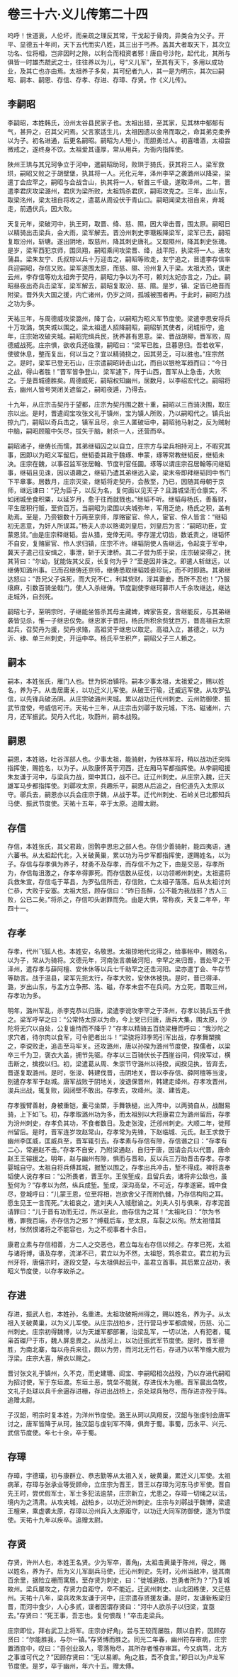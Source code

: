 # 卷三十六·义儿传第二十四

呜呼！世道衰，人伦坏，而亲疏之理反其常，干戈起于骨肉，异类合为父子。开平、显德五十年间，天下五代而实八姓，其三出于丐养。盖其大者取天下，其次立功名、位将相，岂非因时之隙，以利合而相资者邪！唐自号沙陀，起代北，其所与俱皆一时雄杰虣武之士，往往养以为儿，号“义儿军”，至其有天下，多用以成功业，及其亡也亦由焉。太祖养子多矣，其可纪者九人，其一是为明宗，其次曰嗣昭、嗣本、嗣恩、存信、存孝、存进、存璋、存贤。作《义儿传》。

## 李嗣昭

李嗣昭，本姓韩氏，汾州太谷县民家子也。太祖出猎，至其家，见其林中郁郁有气，甚异之，召其父问焉。父言家适生儿，太祖因遗以金帛而取之，命其弟克柔养以为子。初名进通，后更名嗣昭。嗣昭为人短小，而胆勇过人。初喜嗜酒，太祖尝微戒之，遂终身不饮。太祖爱其谨厚，常从用兵，为衙内指挥使。

陕州王珙与其兄珂争立于河中，遣嗣昭助珂，败珙于猗氏，获其将三人。梁军救珙，嗣昭又败之于胡壁堡，执其将一人。光化元年，泽州李罕之袭潞州以降梁，梁遣丁会应罕之，嗣昭与会战含山，执其将一人，斩首三千级，遂取泽州。二年，晋遣李君庆攻梁潞州，君庆为梁所败，太祖鸩杀君庆，嗣昭攻克之。三年，出山东，取梁洺州，梁太祖自将攻之，遣葛从周设伏于青山口。嗣昭闻梁太祖自来，弃城走，前遇伏兵，因大败。

天复元年，梁破河中，执王珂，取晋、绛、慈、隰，因大举击晋，围太原。嗣昭日以精骑出击梁兵，会大雨，梁军解去。晋汾州刺史李瑭叛降梁军，梁军已去，嗣昭复取汾州，斩瑭。遂出阴地，取慈州，降其刺史唐礼。又取隰州，降其刺史张瑰。是岁，梁军西犯京师，围凤翔，嗣昭乘间攻梁晋、绛，战平阳，执梁将一人。进攻蒲县。梁朱友宁、氏叔琮以兵十万迎击之，嗣昭等败走，友宁追之，晋遣李存信率兵迎嗣昭，存信又败。梁军遂围太原，而慈、隰、汾州复入于梁。太祖大恐，谋走云州，李存信等劝太祖奔于契丹，嗣昭力争以为不可，赖刘太妃亦言之，乃止。嗣昭昼夜出奇兵击梁军，梁军解去，嗣昭复取汾、慈、隰。是岁，镇、定皆已绝晋而附梁。晋外失大国之援，内亡诸州，仍岁之间，孤城被围者再。于此时，嗣昭力战之功为多。

天祐三年，与周德威攻梁潞州，降丁会，以嗣昭为昭义军节度使。梁遣李思安将兵十万攻潞，筑夹城以围之。梁太祖遣人招降嗣昭，嗣昭斩其使者，闭城拒守，逾年，庄宗始攻破夹城。嗣昭完缉兵民，抚养甚有恩意。梁、晋战胡柳，晋军败，周德威战死。庄宗惧，欲收兵还临濮，嗣昭曰：“梁军已胜，旦暮思归。吾若收军，使彼休息，整而复出，何以当之？宜以精骑挠之，因其劳乏，可以胜也。”庄宗然之。是时，梁军已登无石山，庄宗遣嗣昭转击山北，而自以银枪军趋而曰：“今日之战，得山者胜！”晋军皆争登山，梁军遽下，阵于山西，晋军从上急击，大败之。于是晋城德胜矣。周德威死，嗣昭权知幽州，居数月，以李绍宏代之。嗣昭将去，幽州人皆号哭闭关遮留之，嗣昭夜遁，乃得去。

十九年，从庄宗击契丹于望都，庄宗为契丹围之数十重，嗣昭以三百骑决围，取庄宗以出。是时，晋遣阎宝攻张文礼于镇州，宝为镇人所败，乃以嗣昭代之。镇兵出掠九门，嗣昭以奇兵击之，镇军且尽，余三人匿破垣中，嗣昭驰马射之，反为贼射中脑，嗣昭顾箙中矢尽，拔矢于脑，射杀一人，还营而卒。

嗣昭诸子，继俦长而懦，其弟继韬囚之以自立，庄宗方与梁兵相持河上，不暇究其事，因即以为昭义军留后。继韬委其政于魏琢、申蒙，琢等常教继韬反，继韬未决。庄宗在魏，以事召监军张居翰、节度判官任圜。琢等以谓庄宗召居翰等问继韬事，继韬且见诛，因以语趣之，继韬乃遣其弟继远入梁，梁末帝即拜继韬同中书门下平章事。居数月，庄宗灭梁，继韬将走契丹，会赦至，乃已，因随其母朝于京师，继远谏曰：“兄为臣子，以反为名，复何面以见天子？且潞城坚而仓廪实，不如闭城坐食积粟，以延岁月，愈于往而就戮也。”继韬不听。继韬母杨氏，善畜财，平生居积行贩，至赀百万。当嗣昭为梁围以夹城弥年，军用乏绝，杨氏之积，盖有助焉。至是，乃赍银数十万两至京师，厚赂宦官、伶人，宦官、伶人皆言：“继韬初无恶意，为奸人所误耳。”杨夫人亦以赂谒刘皇后，刘皇后为言：“嗣昭功臣，宜蒙恩贷。”由是庄宗释继韬。尝从猎，宠倖无间。李存渥尤切齿，数诋责之，继韬怀不自安，复赂宦官、伶人求归镇，庄宗不许。继韬阴使人告继远，令起变于军中，冀天子遣己往安缉之，事泄，斩于天津桥。其二子尝为质于梁，庄宗破梁得之，抚其背曰：“尔幼，犹能佐其父反，长复何为乎？”至是因并诛之。即遣人斩继远，以继俦知潞州事。已而召继俦还京师，继俦悉取继韬妓妾珍玩，而不时即路。其弟继达怒曰：“吾兄父子诛死，而大兄不仁，利其赀财，淫其妻妾，吾所不忍也！”乃服缞麻，引数百骑坐戟门，使人入杀继俦。节度副使李继珂募市人千余攻继达，继达走城外，自刭死。

嗣昭七子，至明宗时，子继能坐笞杀其母主藏婢，婢家告变，言继能反，与其弟继袭皆见杀，惟一子继忠仅免。继忠家于晋阳，杨氏所积余赀犹巨万，晋高祖自太原起兵，召契丹为援，契丹求赂，高祖贷于继忠以取足。高祖入立，甚德之，以为沂、棣、单三州刺史，开运中卒。杨氏平生积产，嗣昭父子三人赖之。

## 嗣本

嗣本，本姓张氏，雁门人也。世为铜冶镇将。嗣本少事太祖，太祖爱之，赐以姓名，养为子。从击居庸关，以功迁义儿军使。从破王行瑜，迁威远军使。从攻罗弘信，以先锋兵破汤阴。从庄宗破潞州夹城。累以战功迁代州刺史、云州防御使、振武节度使，号威信可汗。天祐十三年，从庄宗击刘鄩于故元城，下洺、磁诸州，六月，还军振武。契丹入代北，攻蔚州，嗣本战殁。

## 嗣恩

嗣恩，本姓骆，吐谷浑部人也。少事太祖，能骑射，为铁林军将，稍以战功迁突阵指挥使，赐姓名，以为子。从败康怀英于河西，迁左厢马军都指挥使。从李嗣昭援朱友谦于河中，与梁兵力战，槊中其口，战不已。迁辽州刺史。从庄宗入魏，迁天雄军马步都指挥使。刘鄩攻太原，兵趣乐平，嗣恩从后追之，自佗道先入太原以守。鄩兵去，嗣恩亦以兵会庄宗于魏，从战于莘。迁代州刺史、石岭关已北都知兵马使、振武节度使。天祐十五年，卒于太原。追赠太尉。

## 存信

存信，本姓张氏，其父君政，回鹘李思忠之部人也。存信少善骑射，能四夷语，通六蕃书。从太祖起代北，入关破黄巢，累以功为马步军都指挥使，遂赐姓名，以为子。存信与存孝俱为养子，材勇不及存孝，而存信不为之下，由是交恶，存孝所为，存信每沮激之，存孝卒得罪死。而存信数从征伐，以功领郴州刺史。太祖遣将兵救朱宣，存信屯于莘县，为罗弘信所击，存信败，亡太祖子落落。后从太祖讨刘仁恭，大败于安塞。太祖大怒，顾存信曰：“昨日吾醉，公不能为我战邪？古人三败，公已二矣。”将杀之，存信叩头谢罪而免。由是大惧，常称疾，天复二年卒，年四十一。

## 存孝

存孝，代州飞狐人也。本姓安，名敬思。太祖掠地代北得之，给事帐中，赐姓名，以为子，常从为骑将。文德元年，河南张言袭破河阳，李罕之来归晋，晋处罕之于泽州，遣存孝与薛阿檀、安休休等以兵七千助罕之还击河阳。梁亦遣丁会、牛存节等助言。战于温县，梁军先扼太行，存孝大败，安休休被执。是时，晋已得泽、潞，岁出山东，与孟方立争邢、洺、磁，存孝未尝不在兵间。方立死，晋取三州，存孝功为多。

明年，潞州军乱，杀李克恭以归唐，梁遣李谠攻李罕之于泽州，存孝以骑兵五千救之。梁军呼罕之曰：“公常恃太原以为命，今上党已归唐，唐兵大集，围太原，沙陀将无穴以自处，公复谁恃而不降乎？”存孝以精骑五百绕梁栅而呼曰：“我沙陀之求穴者，待尔肉以食军，可令肥者出斗！”梁骁将邓季筠引军出战，存孝舞槊擒之，李谠败走，追击至马牢关。还攻潞州，唐以孙揆为潞州节度使，揆儒者，以梁卒三千为卫，褒衣大盖，拥节先驱。存孝以三百骑伏长子西崖谷间，伺揆军过，横击断之，擒揆以归。初，梁遣葛从周、朱崇节守潞州以待揆，闻揆见执，皆弃去，晋遂复取潞州。是时，张浚、韩建伐晋，击阴地关，晋以李存信、薛阿檀等当浚，别遣存孝军于赵城。唐军战败于阴地关，浚退保晋州，韩建走绛州。存孝攻晋州，浚兵出战，辄复败，因闭壁不敢出。存孝去，攻绛州。浚、建皆走。

存孝猨臂善射，身被重铠，櫜弓坐槊，手舞铁檛，出入阵中，以两骑自从，战酣易骑，上下如飞。初，存孝取潞州功为多，而太祖别以大将康君立为潞州留后，存孝为汾州刺史，存孝负其功，不食者数日。及走张浚，迁邠州刺史。大顺二年，徙邢州留后。是时，晋军连岁攻赵常山，存孝常为先锋，下赵临城、元氏。赵王求救于幽州李匡威，匡威兵至，晋军辄引去。存孝素与存信有隙，存信谮之曰：“存孝有二心，常避赵不击。”存孝不自安，乃附梁通赵，自归于唐，因请会兵以代晋。唐命赵王王镕援之。明年，赵与幽州有隙，惧而与晋和，反以兵三万助晋击存孝。存孝婴城自守。太祖自将兵傅其城，掘堑以围之，存孝出兵冲击，堑不得成。裨将袁奉韬使人说存孝曰：“公所畏者，晋王尔。王俟堑成，且留兵去，诸将非公敌也，虽堑何为？”存孝以为然，纵兵成堑。堑成，深沟高垒，不可近，存孝遂窘。城中食尽，登城呼曰：“儿蒙王恩，位至将相，岂欲舍父子而附仇雠，乃存信构陷之耳。愿生见王一言而死。”太祖哀之，遣刘夫人入城慰谕之。刘夫人引与俱来，存孝泥首请罪曰：“儿于晋有功而无过，所以至此，由存信为之耳！”太祖叱曰：“尔为书檄，罪我百端，亦存信为之邪？”缚载后车，至太原，车裂之以徇。然太祖惜其材，怅然恨诸将之不能容也，为之不视事者十余日。

康君立素与存信相善，方二人之交恶也，君立每左右存信以倾之。存孝已死，太祖与诸将博，语及存孝，流涕不已，君立以为不然，太祖怒，鸩杀君立。君立初为云州牙将，唐僖宗时，逐段文楚，与太祖俱起云中，盖君立首事。其后累立战功，表昭义节度使，以存孝故杀之。

## 存进

存进，振武人也，本姓孙，名重进。太祖攻破朔州得之，赐以姓名，养为子。从太祖入关破黄巢，以为义儿军使。从庄宗战柏乡，迁行营马步军都虞候，历慈、沁二州刺史。庄宗初得魏博，以为天雄军都部署，治梁乱军，一切以法，人有犯者，辄枭首磔尸于市，魏人屏息畏之。从战河上，以功迁振武军节度使。是时，晋军德胜，为南北寨，每以舟兵来往，颇以为劳，而河北无竹石，存进乃以苇笮维大舰为浮梁。庄宗大喜，解衣以赐之。

晋讨张文礼于镇州，久不克，而史建瑭、阎宝、李嗣昭相次战殁，乃以存进代嗣昭为招讨使，军于东垣渡。东垣土恶，筑垒不能就，存进伐木为栅。晋军晨出刍牧，文礼子处球以兵千余逼存进栅，存进出战桥上，杀处球兵殆尽，而存进亦殁于阵。追赠太尉。

子汉韶，明宗时复本姓，为洋州节度使。潞王从珂以凤翔反，汉韶与张虔钊会唐军讨之，唐军皆降于从珂，独汉韶与虔钊军不降，俱奔于蜀。事蜀，历永平、兴元、武信节度使。年七十余，卒于蜀。

## 存璋

存璋，字德璜，初与康群立、恭志勤等从太祖入关，破黄巢，累迁义儿军使。太祖病革，存璋与张承业等受顾命，立庄宗为晋王，晋王以存璋为河东马步军使。晋自先王时，尝优假军士，军士多犯法逾禁，庄宗新立，尤患之，存璋一切绳之以法，境内为之清肃。从攻夹城，战柏乡，以功迁汾州刺史。庄宗与刘鄩战于魏博，梁遣王檀来，乘虚袭太原，存璋以汾州兵入太原距守，以功迁大同军防御使，遂为节度使。天祐十九年以疾卒。追赠太尉。

## 存贤

存贤，许州人也，本姓王名贤。少为军卒，善角，太祖击黄巢于陈州，得之，赐以姓名，养为子。后为义儿军副兵马使，迁沁州刺史。先时，沁州当敌冲，徙其南百余里，据险立栅而寓居。至存贤为刺史，曰：“徙城避敌，岂勇者所为？”乃复城故州。梁兵屡攻之，存贤力自距守，卒不能近。迁武州刺史、山北团练使，又迁慈州。天祐十八年，梁兵攻朱友谦于河中，庄宗遣存贤援友谦。是时，友谦新叛梁归晋，而河中食少，人心多贰，谍者因谓存贤曰：“河中人欲杀子以归梁，宜亟去。”存贤曰：“死王事，吾志也。复何恨哉！”卒击走梁兵。

庄宗即位，拜右武卫上将军。庄宗亦好角，尝与王较而屡胜，颇以自矜，因顾存贤曰：“尔能胜我，与尔一镇。”存贤博而胜之。同光二年春，幽州符存审病，庄宗置酒宫中，叹曰：“吾创业故人，零落殆尽，其所存者惟存审耳。今又病笃，北方之事谁可代之？”因顾存贤曰：“无以易卿。角之胜，吾不食言。”即日以为卢龙军节度使。是岁，卒于幽州，年六十五。赠太傅。
